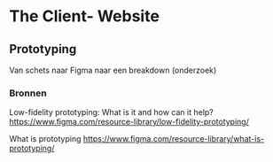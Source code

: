 # The Client- Website

## Prototyping

Van schets naar Figma naar een breakdown (onderzoek)

<!--
Maak (zo snel mogelijk) een design van de website die de student gaat maken. Werk verschillende scherm groottes uit, minimaal S, M en L. 
in Figma of Miro studenten de opdracht laten uitwerken. En dan proberen dat te gaan maken in 3 weken.

### Wat kun je doen om een opdracht, een design challenge, een vraag van een opdrachtgever helder te krijgen? 
Welke pagina's moeten er gemaakt worden? Sitemap
Welke functionaliteiten staan er op een pagina? Wireframe
Hoe moet het eruit zien? FIgma
Hoe moet dat gaan werken? Wireflow/Screenflow
Hoe ga je dat maken? Breakdown

Proces van breakdown, HTML onderzoek en CSS layout, hoe ga je de responsive layout maken? Grid? Flexbox? 
-->

### Bronnen

Low-fidelity prototyping: What is it and how can it help?
https://www.figma.com/resource-library/low-fidelity-prototyping/

What is prototyping
https://www.figma.com/resource-library/what-is-prototyping/


